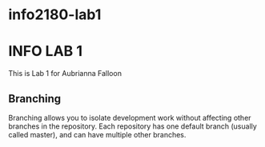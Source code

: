 # info2180-lab1
# INFO LAB 1

This is Lab 1 for Aubrianna Falloon

## Branching
Branching allows you to isolate development work without 
affecting other branches in the repository. Each repository 
has one default branch (usually called master), and can have 
multiple other branches.